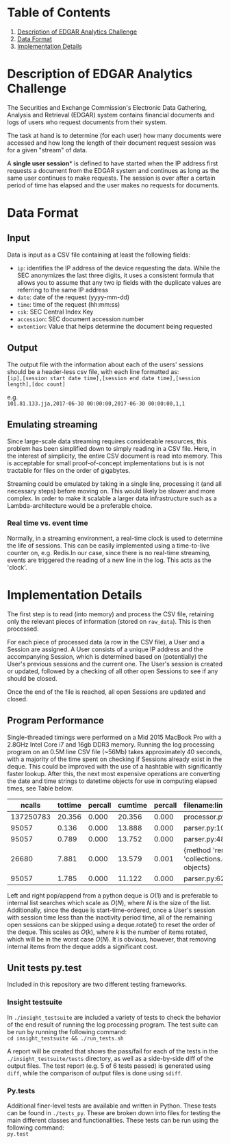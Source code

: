 # Table of Contents
1. [Description of EDGAR Analytics Challenge](#description-of-edgar-analytics-challenge)
2. [Data Format](#data-format)
3. [Implementation Details](#implementation-details)

# Description of EDGAR Analytics Challenge
The Securities and Exchange Commission's Electronic Data Gathering, Analysis and
Retrieval (EDGAR) system contains financial documents and logs of users who
request documents from their system.

The task at hand is to determine (for each user) how many documents were
accessed and how long the length of their document request session was for a
given "stream" of data.

A **single user session*** is defined to have started when the IP address first
requests a document from the EDGAR system and continues as long as the same user
continues to make requests. The session is over after a certain period of time
has elapsed and the user makes no requests for documents.

# Data Format
## Input
Data is input as a CSV file containing at least the following fields:

- `ip`: identifies the IP address of the device requesting the data. While the
  SEC anonymizes the last three digits, it uses a consistent formula that allows
  you to assume that any two ip fields with the duplicate values are referring
  to the same IP address
- `date`: date of the request (yyyy-mm-dd)
- `time`: time of the request (hh:mm:ss)
- `cik`: SEC Central Index Key
- `accession`: SEC document accession number
- `extention`: Value that helps determine the document being requested

## Output
The output file with the information about each of the users' sessions should be
a header-less csv file, with each line formatted as:  
`[ip],[session start date time],[session end date time],[session length],[doc count]`  

e.g.  
`101.81.133.jja,2017-06-30 00:00:00,2017-06-30 00:00:00,1,1`

## Emulating streaming
Since large-scale data streaming requires considerable resources, this problem
has been simplified down to simply reading in a CSV file. Here, in the interest
of simplicity, the entire CSV document is read into memory. This is acceptable
for small proof-of-concept implementations but is is not tractable for files on
the order of gigabytes.

Streaming could be emulated by taking in a single line, processing it (and all
necessary steps) before moving on. This would likely be slower and more complex.
In order to make it scalable a larger data infrastructure such as a
Lambda-architecture would be a preferable choice.

### Real time vs. event time
Normally, in a streaming environment, a real-time clock is used to determine the
life of sessions. This can be easily implemented using a time-to-live counter
on, e.g. Redis.In our case, since there is no real-time streaming, events are
triggered the reading of a new line in the log. This acts as the 'clock'.

# Implementation Details
The first step is to read (into memory) and process the CSV file, retaining
only the relevant pieces of information (stored on `raw_data`). This is then 
processed. 

For each piece of processed data (a row in the CSV file), a User and a Session
are assigned. A User consists of a unique IP address and the accompanying
Session, which is determined based on (potentially) the User's previous sessions
and the current one. The User's session is created or updated, followed by a
checking of all other open Sessions to see if any should be closed.

Once the end of the file is reached, all open Sessions are updated and closed.

## Program Performance
Single-threaded timings were performed on a Mid 2015 MacBook Pro with a 2.8GHz
Intel Core i7 and 16gb DDR3 memory. Running the log processing program on an
0.5M line CSV file (~56Mb) takes approximately 40 seconds, with a majority of
the time spent on checking if Sessions already exist in the deque. This could be
improved with the use of a hashtable with significantly faster lookup. After
this, the next most expensive operations are converting the date and time
strings to datetime objects for use in computing elapsed times, see Table below.

| ncalls  |tottime  |percall | cumtime  |percall| filename:lineno(function)
| --------| --------| ------|- | -| - |
| 137250783  | 20.356 |   0.000 |  20.356  |  0.000 |processor.py:33(__eq__)  
|     95057  |  0.136 |   0.000 |  13.888  |  0.000 |parser.py:1070(parse)  
|     95057  |  0.789 |   0.000 |  13.752  |  0.000 |parser.py:489(parse)  
|     26680  |  7.881 |   0.000 |  13.579  |  0.001 |{method 'remove' of 'collections.deque' objects}  
|     95057  |  1.785 |   0.000 |  11.122  |  0.000 |parser.py:622(_parse)  


Left and right pop/append from a python deque is _O_(1) and is preferable to
internal list searches which scale as _O_(_N_), where _N_ is the size of the
list. Additionally, since the deque is start-time-ordered, once a User's session
with session time less than the inactivity period time, all of the remaining
open sessions can be skipped using a deque.rotate() to reset the order of the
deque. This scales as _O_(_k_), where _k_ is the number of items rotated, which
will be in the worst case _O_(_N_). It is obvious, however, that removing
internal items from the deque adds a significant cost.

## Unit tests py.test
Included in this repository are two different testing frameworks.

### Insight testsuite
In `./insight_testsuite` are included a variety of tests to check the behavior
of the end result of running the log processing program. The test suite can be
run by running the following command:  
`cd insight_testsuite && ./run_tests.sh`

A report will be created that shows the pass/fail for each of the tests in the
`./insight_testsuite/tests` directory, as well as a side-by-side diff of the
output files. The test report (e.g. 5 of 6 tests passed) is generated using
`diff`, while the comparison of output files is done using `sdiff`.

### Py.tests
Additional finer-level tests are available and written in Python. These tests
can be found in `./tests_py`. These are broken down into files for testing the
main different classes and functionalities. These tests can be run using the 
following command:  
`py.test` 


